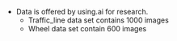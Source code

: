 * Data is offered by using.ai for research.
  * Traffic_line data set contains 1000 images
  * Wheel data set contain 600 images
